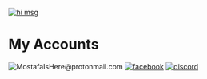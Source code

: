 [![hi msg](https://readme-typing-svg.herokuapp.com/?lines=HI+i+am+Mostafa+15+yrs+old+dev;Welcome+to+my+github+account)](https://github.com/MostafaAlhdad)

# My Accounts
![MostafaIsHere@protonmail.com]({https://img.shields.io/badge/ProtonMail-8B89CC?style=for-the-badge&logo=protonmail&logoColor=white})<!-- Protonmail -->
[![facebook]({https://img.shields.io/badge/Messenger-00B2FF?style=for-the-badge&logo=messenger&logoColor=white})](https://www.facebook.com/mostafa.alhdad.3) <!-- Facebook -->
[![discord]({https://img.shields.io/badge/Facebook-1877F2?style=for-the-badge&logo=facebook&logoColor=white})](https://dsc.bio/mg) <!-- Discord -->
